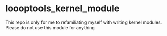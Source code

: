 # loooptools_kernel_module

This repo is only for me to refamiliating myself with writing kernel modules.
Please do not use this module for anything 